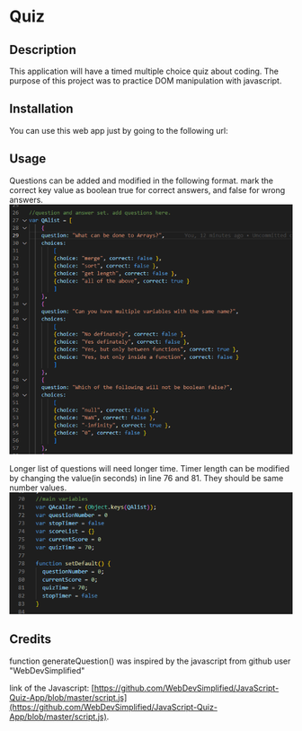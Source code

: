 # Quiz

## Description

This application will have a timed multiple choice quiz about coding.
The purpose of this project was to practice DOM manipulation with javascript.
## Installation

You can use this web app just by going to the following url:


## Usage

Questions can be added and modified in the following format.
mark the correct key value as boolean true for correct answers, and false
for wrong answers.
![Focusing Javascript lines 27 to 36](assets/pics/add_question_set.png)

Longer list of questions will need longer time. Timer length can be modified by changing the value(in seconds) in line 76 and 81.
They should be same number values.
![Focusing Javascript lines 71 to 82](assets/pics/change_time.png)
## Credits

function generateQuestion() was inspired by the javascript from  github user "WebDevSimplified"

link of the Javascript:
[https://github.com/WebDevSimplified/JavaScript-Quiz-App/blob/master/script.js](https://github.com/WebDevSimplified/JavaScript-Quiz-App/blob/master/script.js).
